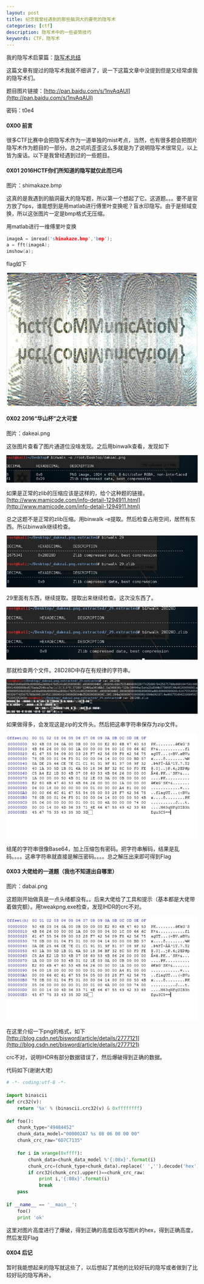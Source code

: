 ```yaml
---
layout: post
title: 纪念我曾经遇到的那些脑洞大的要死的隐写术
categories: [ctf]
description: 隐写术中的一些姿势技巧
keywords: CTF，隐写术
---
```


我的隐写术启蒙篇：[隐写术总结](http://www.jianshu.com/p/67233f607f75)

这篇文章有提过的隐写术我就不细讲了，说一下这篇文章中没提到但是又经常虐我的隐写术们。

题目图片链接：[http://pan.baidu.com/s/1nvAqAUl](http://pan.baidu.com/s/1nvAqAUl) 

密码：t0e4



#### 0X00 前言 

很多CTF比赛中会把隐写术作为一道单独的mist考点，当然，也有很多题会把图片隐写术作为题目的一部分。总之叽叽歪歪这么多就是为了说明隐写术很常见，以上皆为废话。以下是我曾经遇到过的一些题目。



#### 0X01  2016HCTF你们所知道的隐写就仅此而已吗

图片：shimakaze.bmp

这真的是我遇到的脑洞最大的隐写题，所以第一个想起了它。这道题。。。要不是官方放了tips，谁能想到是用matlab进行傅里叶变换呢？盲水印隐写。由于是频域变换，所以这张图片一定是bmp格式无压缩。

用matlab进行一维傅里叶变换

``` c++
imageA = imread('shimakaze.bmp','bmp');
a = fft(imageA);
imshow(a);
```

flag如下

 ![1](/images/ctf/yinxie/1.JPG)



#### 0X02 2016“华山杯”之大可爱

图片：dakeai.png

这张图片查看了图片通道位没啥发现。之后用binwalk查看，发现如下

 ![2](/images/ctf/yinxie/2.JPG)

如果是正常的zlib的压缩应该是这样的，给个这种题的链接。[http://www.mamicode.com/info-detail-1294911.html](http://www.mamicode.com/info-detail-1294911.html)

总之这题不是正常的zlib压缩。用binwalk -e提取。然后检查占用空间，居然有东西。所以binwalk继续检查。

 ![3](/images/ctf/yinxie/3.JPG)

29里面有东西，继续提取。提取出来继续检查。这次没东西了。

 ![4](/images/ctf/yinxie/4.JPG)

那就检查两个文件。28D28D中存在有规律的字符串。

 ![5](/images/ctf/yinxie/5.JPG)

如果做得多，会发现这是zip的文件头。然后把这串字符串保存为zip文件。

 ![6](/images/ctf/yinxie/6.JPG)

结尾的字符串很像Base64，加上压缩包有密码。把字符串解码，结果是乱码。。。。这串字符串就直接是解压密码。。。。总之解压出来即可得到Flag



#### 0X03 大佬给的一道题（我也不知道出自哪里）

图片：dabai.png

这题刚开始做真是一点头绪都没有。。后来大佬给了工具和提示（基本都是大佬带着做完额）。用tweakpng.exe检查，发现IHDR的crc不对。

 ![6](/images/ctf/yinxie/6.JPG)

在这里介绍一下png的格式，如下[http://blog.csdn.net/bisword/article/details/2777121](http://blog.csdn.net/bisword/article/details/2777121)

crc不对，说明IHDR有部分数据错误了，然后爆破得到正确的数据。

代码如下(谢谢大佬)

``` python
# -*- coding:utf-8 -*-

import binascii
def crc32(v):
    return '%x' % (binascii.crc32(v) & 0xffffffff) 

def foo():
    chunk_type="49484452"
    chunk_data_model="000002A7 %s 08 06 00 00 00"
    chunk_crc_raw="6D7C7135"

    for i in xrange(0xffff):
        chunk_data=chunk_data_model %'{:08x}'.format(i)
        chunk_crc=(chunk_type+chunk_data).replace(' ','').decode('hex')
        if crc32(chunk_crc).upper()==chunk_crc_raw:
            print i,'{:08x}'.format(i)
            break
    pass

if __name__ == '__main__':
    foo()
    print 'ok'
```

这里对图片高度进行了爆破，得到正确的高度后改写图片的hex，得到正确高度，然后发现Flag



#### 0X04 后记

暂时我能想起来的隐写就这些了，以后想起了其他的比较好玩的隐写或者做到了比较好玩的隐写再补。